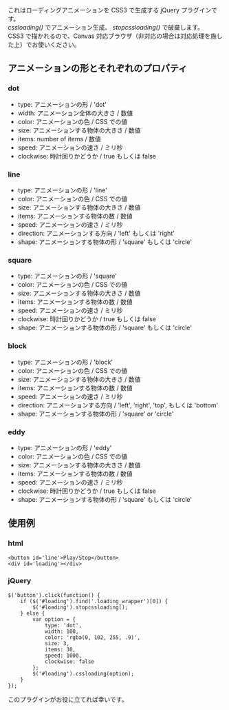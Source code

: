 これはローディングアニメーションを CSS3 で生成する jQuery プラグインです。  
_cssloading()_ でアニメーション生成、 _stopcssloading()_ で破棄します。  
CSS3 で描かれるので、Canvas 対応ブラウザ（非対応の場合は対応処理を施した上）でお使いください。


## アニメーションの形とそれぞれのプロパティ

### dot
* type: アニメーションの形 / 'dot'  
* width: アニメーション全体の大きさ / 数値  
* color: アニメーションの色 / CSS での値  
* size: アニメーションする物体の大きさ / 数値  
* items: number of items / 数値  
* speed: アニメーションの速さ / ミリ秒  
* clockwise: 時計回りかどうか / true もしくは false  

### line
* type: アニメーションの形 / 'line'  
* color: アニメーションの色 / CSS での値  
* size: アニメーションする物体の大きさ / 数値  
* items: アニメーションする物体の数 / 数値  
* speed: アニメーションの速さ / ミリ秒  
* direction: アニメーションする方向 / 'left' もしくは 'right'  
* shape: アニメーションする物体の形 / 'square' もしくは 'circle'  

### square
* type: アニメーションの形 / 'square'  
* color: アニメーションの色 / CSS での値  
* size: アニメーションする物体の大きさ / 数値  
* items: アニメーションする物体の数 / 数値  
* speed: アニメーションの速さ / ミリ秒  
* clockwise: 時計回りかどうか / true もしくは false  
* shape: アニメーションする物体の形 / 'square' もしくは 'circle'  

### block
* type: アニメーションの形 / 'block'  
* color: アニメーションの色 / CSS での値  
* size: アニメーションする物体の大きさ / 数値  
* items: アニメーションする物体の数 / 数値  
* speed: アニメーションの速さ / ミリ秒  
* direction: アニメーションする方向 / 'left', 'right', 'top', もしくは 'bottom'  
* shape: アニメーションする物体の形 / 'square' or 'circle'  

### eddy
* type: アニメーションの形 / 'eddy'  
* color: アニメーションの色 / CSS での値  
* size: アニメーションする物体の大きさ / 数値  
* items: アニメーションする物体の数 / 数値  
* speed: アニメーションの速さ / ミリ秒  
* clockwise: 時計回りかどうか / true もしくは false  
* shape: アニメーションする物体の形 / 'square' もしくは 'circle'  


## 使用例
### html
	<button id='line'>Play/Stop</button>
	<div id='loading'></div>

### jQuery
	$('button').click(function() {
		if ($('#loading').find('.loading_wrapper')[0]) {
			$('#loading').stopcssloading();
		} else {
			var option = {
				type: 'dot',
				width: 100,
				color: 'rgba(0, 102, 255, .9)',
				size: 3,
				items: 30,
				speed: 1000,
				clockwise: false
			};
			$('#loading').cssloading(option);
		}
	});


このプラグインがお役に立てれば幸いです。